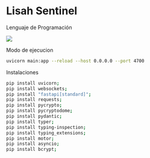 # Lisah Sentinel

Lenguaje de Programación

![](https://img.shields.io/badge/Python-3.9-blue)


Modo de ejecucion
```bash
uvicorn main:app --reload --host 0.0.0.0 --port 4700
```


Instalaciones 
```bash
pip install uvicorn;
pip install websockets;
pip install "fastapi[standard]";
pip install requests;
pip install pycrypto;
pip install pycryptodome;
pip install pydantic;
pip install typer;
pip install typing-inspection;
pip install typing_extensions;
pip install motor;
pip install asyncio;
pip install bcrypt;
```